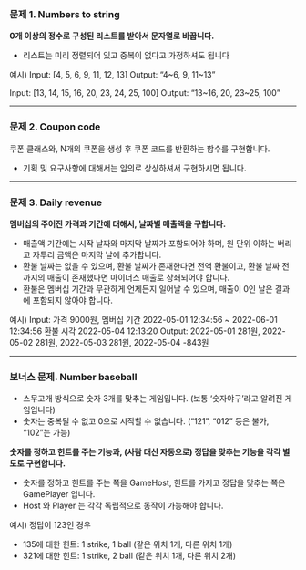 ### 문제 1. Numbers to string

**0개 이상의 정수로 구성된 리스트를 받아서 문자열로 바꿉니다.**

- 리스트는 미리 정렬되어 있고 중복이 없다고 가정하셔도 됩니다

예시)
Input: [4, 5, 6, 9, 11, 12, 13]
Output: “4~6, 9, 11~13”

Input: [13, 14, 15, 16, 20, 23, 24, 25, 100]
Output: “13~16, 20, 23~25, 100”

---

### 문제 2. Coupon code

쿠폰 클래스와, N개의 쿠폰을 생성 후 쿠폰 코드를 반환하는 함수를 구현합니다.

- 기획 및 요구사항에 대해서는 임의로 상상하셔서 구현하시면 됩니다.

---

### 문제 3. Daily revenue

**멤버십의 주어진 가격과 기간에 대해서, 날짜별 매출액을 구합니다.**

- 매출액 기간에는 시작 날짜와 마지막 날짜가 포함되어야 하며,
원 단위 이하는 버리고 자투리 금액은 마지막 날에 추가합니다.
- 환불 날짜는 없을 수 있으며, 환불 날짜가 존재한다면 전액 환불이고,
환불 날짜 전 까지의 매출이 존재했다면 마이너스 매출로 상쇄되어야 합니다.
- 환불은 멤버십 기간과 무관하게 언제든지 일어날 수 있으며,
매출이 0인 날은 결과에 포함되지 않아야 합니다.

예시)
Input: 가격 9000원, 멤버십 기간 2022-05-01 12:34:56 ~ 2022-06-01 12:34:56
          환불 시각 2022-05-04 12:13:20
Output: 2022-05-01 281원, 2022-05-02 281원, 2022-05-03 281원, 2022-05-04 -843원

---

### 보너스 문제. Number baseball

- 스무고개 방식으로 숫자 3개를 맞추는 게임입니다.
(보통 ‘숫자야구’라고 알려진 게임입니다)
- 숫자는 중복될 수 없고 0으로 시작할 수 없습니다. 
(“121”, “012” 등은 불가, “102”는 가능)

**숫자를 정하고 힌트를 주는 기능과, (사람 대신 자동으로) 정답을 맞추는 기능을 각각 별도로 구현합니다.**

- 숫자를 정하고 힌트를 주는 쪽을 GameHost,
힌트를 가지고 정답을 맞추는 쪽은 GamePlayer 입니다.
- Host 와 Player 는 각각 독립적으로 동작이 가능해야 합니다.

예시)
정답이 123인 경우
 - 135에 대한 힌트: 1 strike, 1 ball (같은 위치 1개, 다른 위치 1개)
 - 321에 대한 힌트: 1 strike, 2 ball (같은 위치 1개, 다른 위치 2개)
